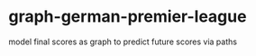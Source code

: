 graph-german-premier-league
===========================

model final scores as graph to predict future scores via paths

